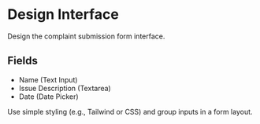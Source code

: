 # Design Interface

Design the complaint submission form interface.

## Fields

- Name (Text Input)
- Issue Description (Textarea)
- Date (Date Picker)

Use simple styling (e.g., Tailwind or CSS) and group inputs in a form layout.

